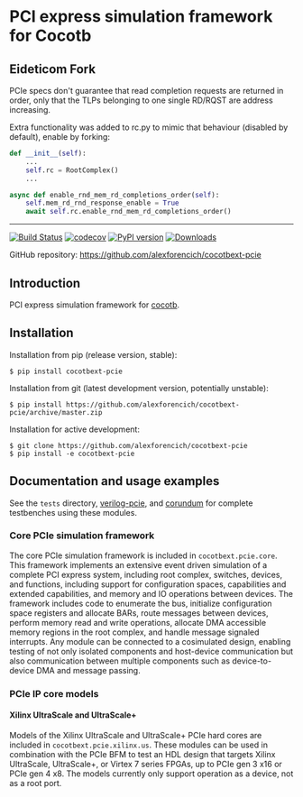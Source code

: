 # PCI express simulation framework for Cocotb
## Eideticom Fork
PCIe specs don't guarantee that read completion requests are returned in order, only that the TLPs belonging to one single RD/RQST are address increasing.

Extra functionality was added to rc.py to mimic that behaviour (disabled by default), enable by forking:
```python
def __init__(self):
    ...
    self.rc = RootComplex()
    ...

async def enable_rnd_mem_rd_completions_order(self):
    self.mem_rd_rnd_response_enable = True
    await self.rc.enable_rnd_mem_rd_completions_order()
```
---
[![Build Status](https://github.com/alexforencich/cocotbext-pcie/workflows/Regression%20Tests/badge.svg?branch=master)](https://github.com/alexforencich/cocotbext-pcie/actions/)
[![codecov](https://codecov.io/gh/alexforencich/cocotbext-pcie/branch/master/graph/badge.svg)](https://codecov.io/gh/alexforencich/cocotbext-pcie)
[![PyPI version](https://badge.fury.io/py/cocotbext-pcie.svg)](https://pypi.org/project/cocotbext-pcie)
[![Downloads](https://pepy.tech/badge/cocotbext-pcie)](https://pepy.tech/project/cocotbext-pcie)

GitHub repository: https://github.com/alexforencich/cocotbext-pcie

## Introduction

PCI express simulation framework for [cocotb](https://github.com/cocotb/cocotb).

## Installation

Installation from pip (release version, stable):

    $ pip install cocotbext-pcie

Installation from git (latest development version, potentially unstable):

    $ pip install https://github.com/alexforencich/cocotbext-pcie/archive/master.zip

Installation for active development:

    $ git clone https://github.com/alexforencich/cocotbext-pcie
    $ pip install -e cocotbext-pcie

## Documentation and usage examples

See the `tests` directory, [verilog-pcie](https://github.com/alexforencich/verilog-pcie), and [corundum](https://github.com/corundum/corundum) for complete testbenches using these modules.

### Core PCIe simulation framework

The core PCIe simulation framework is included in `cocotbext.pcie.core`.  This framework implements an extensive event driven simulation of a complete PCI express system, including root complex, switches, devices, and functions, including support for configuration spaces, capabilities and extended capabilities, and memory and IO operations between devices.  The framework includes code to enumerate the bus, initialize configuration space registers and allocate BARs, route messages between devices, perform memory read and write operations, allocate DMA accessible memory regions in the root complex, and handle message signaled interrupts.  Any module can be connected to a cosimulated design, enabling testing of not only isolated components and host-device communication but also communication between multiple components such as device-to-device DMA and message passing.

### PCIe IP core models

#### Xilinx UltraScale and UltraScale+

Models of the Xilinx UltraScale and UltraScale+ PCIe hard cores are included in `cocotbext.pcie.xilinx.us`.  These modules can be used in combination with the PCIe BFM to test an HDL design that targets Xilinx UltraScale, UltraScale+, or Virtex 7 series FPGAs, up to PCIe gen 3 x16 or PCIe gen 4 x8.  The models currently only support operation as a device, not as a root port.
